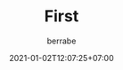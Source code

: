 ---
title: "First"
date: 2021-01-02T12:07:25+07:00
weight: 1
author: "berrabe"
showToc: false
TocOpen: True
hidemeta: false
disableShare: true
comments: false
---